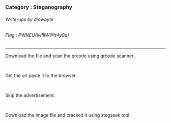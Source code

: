 ### Category : Steganography
###### Write-ups by drewbyte
###### Flag : PWNEU{Iw!llW@!t4y0u}
---

Download the file and scan the qrcode using qrcode scanner.



<br>
<img src="https://github.com/drew-byte/pwneu-writeups/blob/main/00x8%20saved%20images/Pasted%20image%2020240318185254.png" alt="">
 <br>


Get the url paste it to the browser.


<br>
<img src="https://github.com/drew-byte/pwneu-writeups/blob/main/00x8%20saved%20images/Pasted%20image%2020240318185310.png" alt="">
 <br>


Skip the advertisement.


<br>
<img src="https://github.com/drew-byte/pwneu-writeups/blob/main/00x8%20saved%20images/Pasted%20image%2020240318185329.png" alt="">
 <br>


Download the image file and cracked it using stegseek tool.


<br>
<img src="https://github.com/drew-byte/pwneu-writeups/blob/main/00x8%20saved%20images/Pasted%20image%2020240318185551.png" alt="">
 <br>